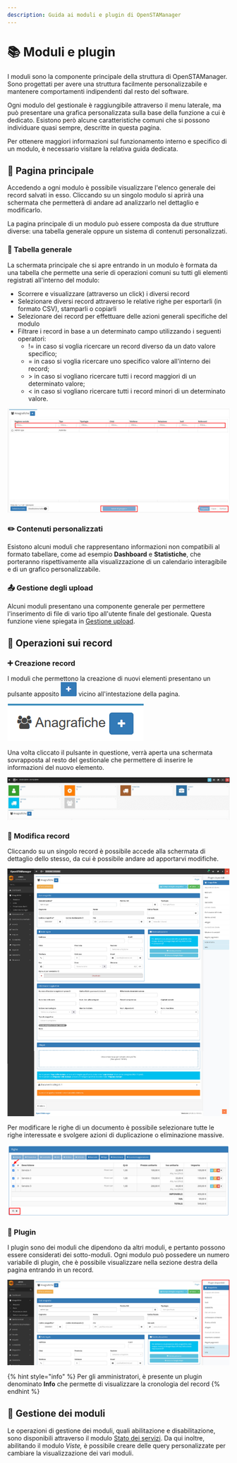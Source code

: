 ```yaml
---
description: Guida ai moduli e plugin di OpenSTAManager
---
```


# 📚 Moduli e plugin

I moduli sono la componente principale della struttura di OpenSTAManager. Sono progettati per avere una struttura facilmente personalizzabile e mantenere comportamenti indipendenti dal resto del software.

Ogni modulo del gestionale è raggiungibile attraverso il menu laterale, ma può presentare una grafica personalizzata sulla base della funzione a cui è dedicato. Esistono però alcune caratteristiche comuni che si possono individuare quasi sempre, descritte in questa pagina.

Per ottenere maggiori informazioni sul funzionamento interno e specifico di un modulo, è necessario visitare la relativa guida dedicata.

## 📌 Pagina principale

Accedendo a ogni modulo è possibile visualizzare l'elenco generale dei record salvati in esso. Cliccando su un singolo modulo si aprirà una schermata che permetterà di andare ad analizzarlo nel dettaglio e modificarlo.

La pagina principale di un modulo può essere composta da due strutture diverse: una tabella generale oppure un sistema di contenuti personalizzati.

### 📄 Tabella generale

La schermata principale che si apre entrando in un modulo è formata da una tabella che permette una serie di operazioni comuni su tutti gli elementi registrati all'interno del modulo:

* Scorrere e visualizzare (attraverso un click) i diversi record
* Selezionare diversi record attraverso le relative righe per esportarli (in formato CSV), stamparli o copiarli
* Selezionare dei record per effettuare delle azioni generali specifiche del modulo
* Filtrare i record in base a un determinato campo utilizzando i seguenti operatori:
  * != in caso si voglia ricercare un record diverso da un dato valore specifico;
  * \= in caso si voglia ricercare uno specifico valore all'interno dei record;
  * \> in caso si vogliano ricercare tutti i record maggiori di un determinato valore;
  * < in caso si vogliano ricercare tutti i record minori di un determinato valore.

![](<../../.gitbook/assets/immagine (383).png>)

### ✏️ Contenuti personalizzati

Esistono alcuni moduli che rappresentano informazioni non compatibili al formato tabellare, come ad esempio **Dashboard** e **Statistiche**, che porteranno rispettivamente alla visualizzazione di un calendario interagibile e di un grafico personalizzabile.

### 📤 Gestione degli upload

Alcuni moduli presentano una componente generale per permettere l'inserimento di file di vario tipo all'utente finale del gestionale. Questa funzione viene spiegata in [Gestione upload](gestione-upload.md).

## 📓 Operazioni sui record

### ➕ Creazione record

I moduli che permettono la creazione di nuovi elementi presentano un pulsante apposito ![](../../.gitbook/assets/Pulsante+.PNG) vicino all'intestazione della pagina.

![Pulsante di creazione record (Anagrafiche)](../../.gitbook/assets/add-button.png)

Una volta cliccato il pulsante in questione, verrà aperta una schermata sovrapposta al resto del gestionale che permettere di inserire le informazioni del nuovo elemento.

![Creazione di un nuovo record (Anagrafiche)](../../.gitbook/assets/Modal.gif)

### 📝 Modifica record

Cliccando su un singolo record è possibile accede alla schermata di dettaglio dello stesso, da cui è possibile andare ad apportarvi modifiche.

![](../../.gitbook/assets/record.jpeg)

Per modificare le righe di un documento è possibile selezionare tutte le righe interessate e svolgere azioni di duplicazione o eliminazione massive.

![operazioni massive sulle righe documento](<../../.gitbook/assets/immagine (201).png>)

### 🔧 Plugin

I plugin sono dei moduli che dipendono da altri moduli, e pertanto possono essere considerati dei sotto-moduli. Ogni modulo può possedere un numero variabile di plugin, che è possibile visualizzare nella sezione destra della pagina entrando in un record.

![](<../../.gitbook/assets/immagine (349).png>)

{% hint style="info" %}
Per gli amministratori, è presente un plugin denominato **Info** che permette di visualizzare la cronologia del record
{% endhint %}

## 📍 Gestione dei moduli

Le operazioni di gestione dei moduli, quali abilitazione e disabilitazione, sono disponibili attraverso il modulo [Stato dei servizi](broken-reference). Da qui inoltre, abilitando il modulo _Viste,_ è possibile creare delle query personalizzate per cambiare la visualizzazione dei vari moduli.
